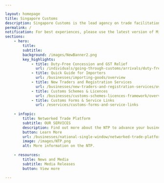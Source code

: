```yaml
---

layout: homepage
title: Singapore Customs
description: Singapore Customs is the lead agency on trade facilitation and revenue enforcement.
permalink: /
notification: For best experiences, please use the latest version of Microsoft Edge, Chrome, Firefox, Safari.<br> Singapore Customs remains in operation in the post Circuit Breaker period. To achieve the objective of safe distancing, we encourage members of public to access our digital services. Businesses can continue to submit trade declarations via TradeNet and other requests via our eServices (www.customs.gov.sg/services) or the Networked Trade Platform (www.ntp.gov.sg). For payment of taxes at the various Checkpoints, please make an advance declaration using Customs@SG app or the web portal (www.go.gov.sg/customs-sg).
sections:
    - hero:
        title:
        subtitle:
        background: /images/NewBanner2.png
        key_highlights:
            - title: Duty-Free Concession and GST Relief
              url: /individuals/going-through-customs/arrivals/duty-free-concession-and-gst-relief
            - title: Quick Guide for Importers
              url: /businesses/importing-goods/overview
            - title: New Traders and Registration Services
              url: /businesses/new-traders-and-registration-services/overview
            - title: Customs Schemes & Licences
              url: /businesses/customs-schemes-licences-framework/overview
            - title: Customs Forms & Service Links
              url: /eservices/customs-forms-and-service-links
              
    - infopic:
        title: Networked Trade Platform
        subtitle: OUR SERVICES
        description: Find out more about the NTP to advance your business and improve your trade operations. 
        button: Learn More
        url: /businesses/national-single-window/networked-trade-platform
        image: /images/NTP.png
        alt: More information on the NTP.
        
    - resources:
        title: News and Media
        subtitle: Media Releases
        button: View more
    
---
```

